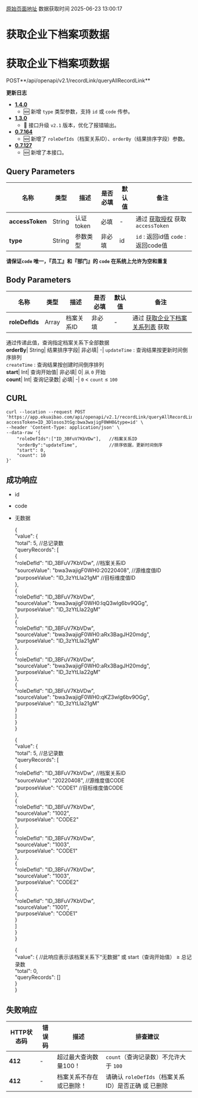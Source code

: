 [原始页面地址](https://docs.ekuaibao.com/docs/open-api/recordLink/query-all-relation-items)
数据获取时间 2025-06-23 13:00:17

# 获取企业下档案项数据

# 获取企业下档案项数据  
  
POST**/api/openapi/v2.1/recordLink/queryAllRecordLink**

**更新日志**

  * [**1.4.0**](/updateLog/update-log#140)
    * 🆕 新增 `type` 类型参数，支持 `id` 或 `code` 传参。
  * [**1.3.0**](/updateLog/update-log#130)
    * 🚀 接口升级 `v2.1` 版本，优化了报错输出。
  * [**0.7.164**](/updateLog/update-log#07164)
    * 🆕 新增了 `roleDefIds`（档案关系ID）、`orderBy`（结果排序字段）参数。
  * [**0.7.127**](/updateLog/update-log#07127)
    * 🆕 新增了本接口。



## Query Parameters​

名称| 类型| 描述| 是否必填| 默认值| 备注  
---|---|---|---|---|---  
**accessToken**|  String| 认证token| 必填| -| 通过 [获取授权](/docs/open-api/getting-started/auth) 获取 `accessToken`  
**type**|  String| 参数类型| 非必填| id| `id` : 返回id值 `code` : 返回code值  
**请保证`code` 唯一，『员工』和『部门』的 `code` 在系统上允许为空和重复**  
  
## Body Parameters​

名称| 类型| 描述| 是否必填| 默认值| 备注  
---|---|---|---|---|---  
**roleDefIds**|  Array| 档案关系ID| 非必填| -| 通过 [获取企业下档案关系列表](/docs/open-api/recordLink/get-dimension-relation) 获取  
通过传递此值，查询指定档案关系下全部数据  
**orderBy**|  String| 结果排序字段| 非必填| -| `updateTime` : 查询结果按更新时间倒序排列  
`createTime` : 查询结果按创建时间倒序排列  
**start**|  Int| 查询开始值| 非必填| 0| 从 `0` 开始  
**count**|  Int| 查询记录数| 必填| -| `0` < `count` ≤ `100`  
  
## CURL​
    
    
    curl --location --request POST 'https://app.ekuaibao.com/api/openapi/v2.1/recordLink/queryAllRecordLink?accessToken=ID_3Dlosos3tGg:bwa3wajigF0WH0&type=id' \  
    --header 'Content-Type: application/json' \  
    --data-raw '{  
        "roleDefIds":["ID_3BFuV7KbVDw"],   //档案关系ID  
        "orderBy":"updateTime",            //排序依据，更新时间倒序  
        "start": 0,  
        "count": 10  
    }'  
    

## 成功响应​

  * id
  * code
  * 无数据


    
    
    {  
        "value": {  
            "total": 5,                                        //总记录数  
            "queryRecords": [                                   
                {  
                    "roleDefId": "ID_3BFuV7KbVDw",             //档案关系ID  
                    "sourceValue": "bwa3wajigF0WH0:20220408",  //源维度值ID  
                    "purposeValue": "ID_3zYtLIa21gM"           //目标维度值ID  
                },  
                {  
                    "roleDefId": "ID_3BFuV7KbVDw",  
                    "sourceValue": "bwa3wajigF0WH0:IqQ3wlg6bv9QGg",  
                    "purposeValue": "ID_3zYtLIa22gM"  
                },  
                {  
                    "roleDefId": "ID_3BFuV7KbVDw",  
                    "sourceValue": "bwa3wajigF0WH0:aRx3BagJH20mdg",  
                    "purposeValue": "ID_3zYtLIa21gM"  
                },  
                {  
                    "roleDefId": "ID_3BFuV7KbVDw",  
                    "sourceValue": "bwa3wajigF0WH0:aRx3BagJH20mdg",  
                    "purposeValue": "ID_3zYtLIa22gM"  
                },  
                {  
                    "roleDefId": "ID_3BFuV7KbVDw",  
                    "sourceValue": "bwa3wajigF0WH0:qKZ3wlg6bv9OGg",  
                    "purposeValue": "ID_3zYtLIa21gM"  
                }  
            ]  
        }  
    }  
    
    
    
    {  
        "value": {  
            "total": 5,                                        //总记录数  
            "queryRecords": [  
                {  
                    "roleDefId": "ID_3BFuV7KbVDw",             //档案关系ID  
                    "sourceValue": "20220408",                 //源维度值CODE  
                    "purposeValue": "CODE1"                    //目标维度值CODE  
                },  
                {  
                    "roleDefId": "ID_3BFuV7KbVDw",  
                    "sourceValue": "1002",  
                    "purposeValue": "CODE2"  
                },  
                {  
                    "roleDefId": "ID_3BFuV7KbVDw",  
                    "sourceValue": "1003",  
                    "purposeValue": "CODE1"  
                },  
                {  
                    "roleDefId": "ID_3BFuV7KbVDw",  
                    "sourceValue": "1003",  
                    "purposeValue": "CODE2"  
                },  
                {  
                    "roleDefId": "ID_3BFuV7KbVDw",  
                    "sourceValue": "1001",  
                    "purposeValue": "CODE1"  
                }  
            ]  
        }  
    }  
    
    
    
    {  
        "value": {        //此响应表示该档案关系下“无数据” 或 start（查询开始值） ≥ 总记录数  
            "total": 0,  
            "queryRecords": []  
        }  
    }  
    

## 失败响应​

HTTP状态码| 错误码| 描述| 排查建议  
---|---|---|---  
**412**|  -| 超过最大查询数量100！| `count`（查询记录数）不允许大于 `100`  
**412**|  -| 档案关系不存在或已删除！| 请确认 `roleDefIds`（档案关系ID）是否正确 或 已删除
